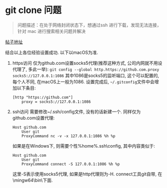 # git clone 问题

> 问题描述：在处于网络封闭状态下，想通过ssh 进行下载，发现无法连接，针对 mac 进行搜索相关问题并解决

[帖子地址](https://gist.github.com/laispace/666dd7b27e9116faece6)

结合以上各位经验设置成功. 以下以macOS为准.

1. https访问
	仅为github.com设置socks5代理(推荐这种方式, 公司内网就不用设代理了, 多此一举):
	`git config --global http.https://github.com.proxy socks5://127.0.0.1:1086`
	其中1086是socks5的监听端口, 这个可以配置的, 每个人不同, 在macOS上一般为1086.
	设置完成后, `~/.gitconfig`文件中会增加以下条目:

	```
	[http "https://github.com"]
	    proxy = socks5://127.0.0.1:1086
	```

2. ssh访问
	需要修改~/.ssh/config文件, 没有的话新建一个. 同样仅为github.com设置代理:

	```
	Host github.com
	    User git
	    ProxyCommand nc -v -x 127.0.0.1:1086 %h %p
	```

	如果是在Windows下, 则需要个性%home%.ssh\config, 其中内容类似于:

	```
	Host github.com
	    User git
	    ProxyCommand connect -S 127.0.0.1:1086 %h %p
	```

	这里-S表示使用socks5代理, 如果是http代理则为-H. connect工具git自带, 在<Git>\mingw64\bin\下面.